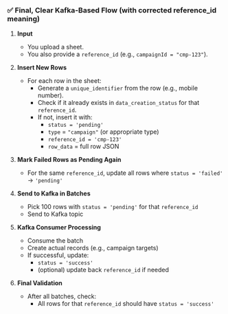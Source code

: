 ### ✅ Final, Clear Kafka-Based Flow (with corrected reference_id meaning)

1. **Input**  
   - You upload a sheet.
   - You also provide a `reference_id` (e.g., `campaignId = "cmp-123"`).

2. **Insert New Rows**  
   - For each row in the sheet:
     - Generate a `unique_identifier` from the row (e.g., mobile number).
     - Check if it already exists in `data_creation_status` for that `reference_id`.
     - If not, insert it with:
       - `status = 'pending'`
       - `type` = `"campaign"` (or appropriate type)
       - `reference_id = 'cmp-123'`
       - `row_data` = full row JSON

3. **Mark Failed Rows as Pending Again**  
   - For the same `reference_id`, update all rows where `status = 'failed'` → `'pending'`

4. **Send to Kafka in Batches**  
   - Pick 100 rows with `status = 'pending'` for that `reference_id`
   - Send to Kafka topic

5. **Kafka Consumer Processing**  
   - Consume the batch
   - Create actual records (e.g., campaign targets)
   - If successful, update:
     - `status = 'success'`
     - (optional) update back `reference_id` if needed

6. **Final Validation**  
   - After all batches, check:
     - All rows for that `reference_id` should have `status = 'success'`
